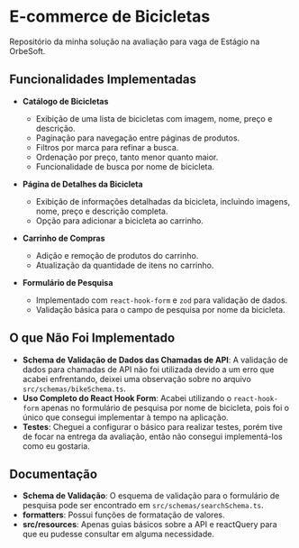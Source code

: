 # E-commerce de Bicicletas

Repositório da minha solução na avaliação para vaga de Estágio na OrbeSoft.

## Funcionalidades Implementadas

- **Catálogo de Bicicletas**
  - Exibição de uma lista de bicicletas com imagem, nome, preço e descrição.
  - Paginação para navegação entre páginas de produtos.
  - Filtros por marca para refinar a busca.
  - Ordenação por preço, tanto menor quanto maior.
  - Funcionalidade de busca por nome de bicicleta.

- **Página de Detalhes da Bicicleta**
  - Exibição de informações detalhadas da bicicleta, incluindo imagens, nome, preço e descrição completa.
  - Opção para adicionar a bicicleta ao carrinho.

- **Carrinho de Compras**
  - Adição e remoção de produtos do carrinho.
  - Atualização da quantidade de itens no carrinho.

- **Formulário de Pesquisa**
  - Implementado com `react-hook-form` e `zod` para validação de dados.
  - Validação básica para o campo de pesquisa por nome da bicicleta.

## O que Não Foi Implementado

- **Schema de Validação de Dados das Chamadas de API**: A validação de dados para chamadas de API não foi utilizada devido a um erro que acabei enfrentando, deixei uma observação sobre no arquivo `src/schemas/bikeSchema.ts`.
- **Uso Completo do React Hook Form**: Acabei utilizando o `react-hook-form` apenas no formulário de pesquisa por nome de bicicleta, pois foi o único que consegui implementar à tempo na aplicação.
- **Testes**: Cheguei a configurar o básico para realizar testes, porém tive de focar na entrega da avaliação, então não consegui implementá-los como eu gostaria.

## Documentação

- **Schema de Validação**: O esquema de validação para o formulário de pesquisa pode ser encontrado em `src/schemas/searchSchema.ts`.
- **formatters**: Possui funções de formatação de valores.
- **src/resources**: Apenas guias básicos sobre a API e reactQuery para que eu pudesse consultar em alguma necessidade.